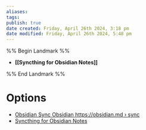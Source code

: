 ```yaml
---
aliases: 
tags: 
publish: true
date created: Friday, April 26th 2024, 3:18 pm
date modified: Friday, April 26th 2024, 5:48 pm
---
```


%% Begin Landmark %%
- **[[Syncthing for Obsidian Notes]]**

%% End Landmark %%
# Options
- [Obsidian Sync Obsidian https://obsidian.md › sync](https://obsidian.md/sync)
- [Syncthing for Obsidian Notes](Syncthing%20for%20Obsidian%20Notes/Syncthing%20for%20Obsidian%20Notes.md) 